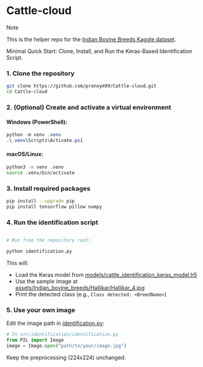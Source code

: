 # Cattle-cloud


> [!NOTE]
> This is the helper repo for the [Indian Bovine Breeds Kaggle dataset](https://www.kaggle.com/datasets/lukex9442/indian-bovine-breeds).

Minimal Quick Start: Clone, Install, and Run the Keras-Based Identification Script.
<br/>

### 1. Clone the repository


```bash
git clone https://github.com/pronoym99/Cattle-cloud.git
cd Cattle-cloud
```

### 2. (Optional) Create and activate a virtual environment


#### Windows (PowerShell):
```powershell
python -m venv .venv
.\.venv\Scripts\Activate.ps1
```

#### macOS/Linux:
```bash
python3 -m venv .venv
source .venv/bin/activate
```

### 3. Install required packages

```bash
pip install --upgrade pip
pip install tensorflow pillow numpy
```

### 4. Run the identification script

```bash

# Run from the repository root:

python identification.py
```

This will:
- Load the Keras model from [models/cattle_identification_keras_model.h5](models/cattle_identification_keras_model.h5)
- Use the sample image at [assets/Indian_bovine_breeds/Hallikar/Hallikar_4.jpg](assets/Indian_bovine_breeds/Hallikar/Hallikar_4.jpg)
- Print the detected class (e.g., `Class detected: <BreedName>`)

### 5. Use your own image

Edit the image path in [identification.py](identification.py):

```python
# In src/identification/identification.py
from PIL import Image
image = Image.open("path/to/your/image.jpg")
```

Keep the preprocessing (224x224) unchanged.
